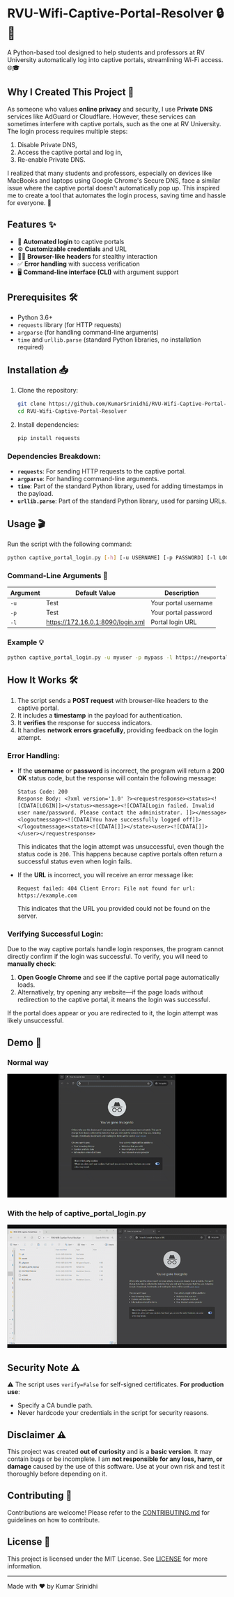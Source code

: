 # RVU-Wifi-Captive-Portal-Resolver 🔒🤖  
A Python-based tool designed to help students and professors at RV University automatically log into captive portals, streamlining Wi-Fi access. 🌐🎓

## Why I Created This Project 🤔  
As someone who values **online privacy** and security, I  use **Private DNS** services like AdGuard or Cloudflare. However, these services can sometimes interfere with captive portals, such as the one at RV University. The login process requires multiple steps:

1. Disable Private DNS,  
2. Access the captive portal and log in,  
3. Re-enable Private DNS.

I realized that many students and professors, especially on devices like MacBooks and laptops using Google Chrome's Secure DNS, face a similar issue where the captive portal doesn't automatically pop up. This inspired me to create a tool that automates the login process, saving time and hassle for everyone. 🚀

## Features ✨  
- 🔑 **Automated login** to captive portals  
- ⚙️ **Customizable credentials** and URL  
- 🕵️‍♂️ **Browser-like headers** for stealthy interaction  
- ✅ **Error handling** with success verification  
- 🖥️ **Command-line interface (CLI)** with argument support  

## Prerequisites 🛠️  
- Python 3.6+  
- `requests` library (for HTTP requests)  
- `argparse` (for handling command-line arguments)  
- `time` and `urllib.parse` (standard Python libraries, no installation required)  

## Installation 📥  
1. Clone the repository:
   ```bash
   git clone https://github.com/KumarSrinidhi/RVU-Wifi-Captive-Portal-Resolver.git
   cd RVU-Wifi-Captive-Portal-Resolver
   ```
2. Install dependencies:
   ```bash
   pip install requests
   ```

### Dependencies Breakdown:
- **`requests`**: For sending HTTP requests to the captive portal.  
- **`argparse`**: For handling command-line arguments.  
- **`time`**: Part of the standard Python library, used for adding timestamps in the payload.  
- **`urllib.parse`**: Part of the standard Python library, used for parsing URLs.  

## Usage 🎬  
Run the script with the following command:
```bash
python captive_portal_login.py [-h] [-u USERNAME] [-p PASSWORD] [-l LOGIN_URL]
```

### Command-Line Arguments 🔧
| Argument | Default Value | Description |
|----------|---------------|-------------|
| `-u` | Test | Your portal username |
| `-p` | Test | Your portal password |
| `-l` | https://172.16.0.1:8090/login.xml | Portal login URL |

### Example 💡  
```bash
python captive_portal_login.py -u myuser -p mypass -l https://newportal/login.xml
```

## How It Works 🛠️  
1. The script sends a **POST request** with browser-like headers to the captive portal.  
2. It includes a **timestamp** in the payload for authentication.  
3. It **verifies** the response for success indicators.  
4. It handles **network errors gracefully**, providing feedback on the login attempt.  

### Error Handling:  
- If the **username** or **password** is incorrect, the program will return a **200 OK** status code, but the response will contain the following message:  
  ```
  Status Code: 200  
  Response Body: <?xml version='1.0' ?><requestresponse><status><![CDATA[LOGIN]]></status><message><![CDATA[Login failed. Invalid user name/password. Please contact the administrator. ]]></message><logoutmessage><![CDATA[You have successfully logged off]]></logoutmessage><state><![CDATA[]]></state><user><![CDATA[]]></user></requestresponse>
  ```
  This indicates that the login attempt was unsuccessful, even though the status code is `200`. This happens because captive portals often return a successful status even when login fails.  

- If the **URL** is incorrect, you will receive an error message like:  
  ```
  Request failed: 404 Client Error: File not found for url: https://example.com
  ```  
  This indicates that the URL you provided could not be found on the server.  

### Verifying Successful Login:  
Due to the way captive portals handle login responses, the program cannot directly confirm if the login was successful. To verify, you will need to **manually check**:  
1. **Open Google Chrome** and see if the captive portal page automatically loads.  
2. Alternatively, try opening any website—if the page loads without redirection to the captive portal, it means the login was successful.

If the portal does appear or you are redirected to it, the login attempt was likely unsuccessful.

## Demo 🎥

### Normal way

![Before Video](https://github.com/KumarSrinidhi/RVU-Wifi-Captive-Portal-Resolver/blob/main/videos/Before.gif?raw=true)

### With the help of captive_portal_login.py

![After Video](https://github.com/KumarSrinidhi/RVU-Wifi-Captive-Portal-Resolver/blob/main/videos/after.gif?raw=true)

## Security Note ⚠️  
⚠️ The script uses `verify=False` for self-signed certificates. **For production use**:  
- Specify a CA bundle path.  
- Never hardcode your credentials in the script for security reasons.

## Disclaimer ⚠️  
This project was created **out of curiosity** and is a **basic version**. It may contain bugs or be incomplete. I am **not responsible for any loss, harm, or damage** caused by the use of this software. Use at your own risk and test it thoroughly before depending on it.

## Contributing 🤝  
Contributions are welcome! Please refer to the [CONTRIBUTING.md](CONTRIBUTING.md) for guidelines on how to contribute.

## License 📜  
This project is licensed under the MIT License. See [LICENSE](LICENSE) for more information.

---

Made with ❤️ by Kumar Srinidhi
